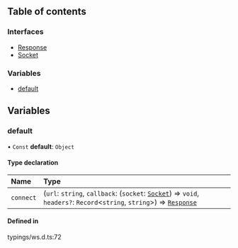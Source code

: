 ## Table of contents

### Interfaces

- [Response](../interfaces/ws.Response.md)
- [Socket](../interfaces/ws.Socket.md)

### Variables

- [default](#default)

## Variables

<span id="default"></span>

### default

• `Const` **default**: `Object`

#### Type declaration

| Name | Type |
| :------ | :------ |
| `connect` | (`url`: `string`, `callback`: (`socket`: [`Socket`](../interfaces/ws.Socket.md)) => `void`, `headers?`: `Record`<`string`, `string`\>) => [`Response`](../interfaces/ws.Response.md) |

#### Defined in

typings/ws.d.ts:72
